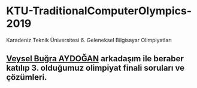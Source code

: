 # KTU-TraditionalComputerOlympics-2019
Karadeniz Teknik Üniversitesi 6. Geleneksel Bilgisayar Olimpiyatları

## [Veysel Buğra AYDOĞAN](https://github.com/veyselbugraaydogan) arkadaşım ile beraber katılıp 3. olduğumuz olimpiyat finali soruları ve çözümleri.